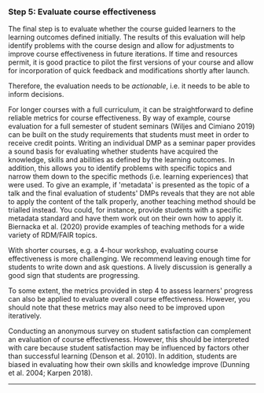 ### Step 5: Evaluate course effectiveness

The final step is to evaluate whether the course guided learners to the learning outcomes defined initially. The results of this evaluation will help identify problems with the course design and allow for adjustments to improve course effectiveness in future iterations. If time and resources permit, it is good practice to pilot the first versions of your course and allow for incorporation of quick feedback and modifications shortly after launch.

Therefore, the evaluation needs to be _actionable_, i.e. it needs to be able to inform decisions.

For longer courses with a full curriculum, it can be straightforward to define reliable metrics for course effectiveness. By way of example, course evaluation for a full semester of student seminars (Wiljes and Cimiano 2019) can be built on the study requirements that students must meet in order to receive credit points. Writing an individual DMP as a seminar paper provides a sound basis for evaluating whether students have acquired the knowledge, skills and abilities as defined by the learning outcomes. In addition, this allows you to identify problems with specific topics and narrow them down to the specific methods (i.e. learning experiences) that were used. To give an example, if &#39;metadata&#39; is presented as the topic of a talk and the final evaluation of students&#39; DMPs reveals that they are not able to apply the content of the talk properly, another teaching method should be trialled instead. You could, for instance, provide students with a specific metadata standard and have them work out on their own how to apply it. Biernacka et al. (2020) provide examples of teaching methods for a wide variety of RDM/FAIR topics.

With shorter courses, e.g. a 4-hour workshop, evaluating course effectiveness is more challenging. We recommend leaving enough time for students to write down and ask questions. A lively discussion is generally a good sign that students are progressing.

To some extent, the metrics provided in step 4 to assess learners&#39; progress can also be applied to evaluate overall course effectiveness. However, you should note that these metrics may also need to be improved upon iteratively.

Conducting an anonymous survey on student satisfaction can complement an evaluation of course effectiveness. However, this should be interpreted with care because student satisfaction may be influenced by factors other than successful learning (Denson et al. 2010). In addition, students are biased in evaluating how their own skills and knowledge improve (Dunning et al. 2004; Karpen 2018).

---
